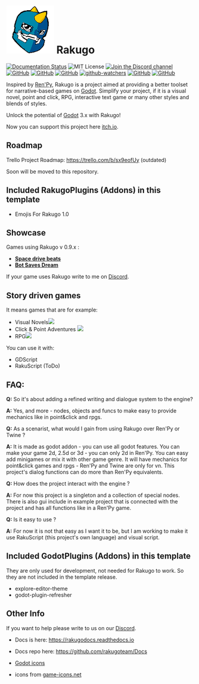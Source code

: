 # ![Logo](graphics/window_icon.png) Rakugo

[![Documentation Status](https://readthedocs.org/projects/rakugodocs/badge/?version=latest)](https://rakugodocs.readthedocs.io/en/latest/?badge=latest)
![MIT License](https://img.shields.io/static/v1.svg?label=📜%20License&message=MIT&color=informational)
[![Join the Discord channel](https://img.shields.io/static/v1.svg?label=Join%20our%20Discord%20channel&message=🎆&color=7289DA&logo=discord&logoColor=white&labelColor=2C2F33)](https://discord.gg/K9gvjdg)
[![GitHub](https://img.shields.io/github/contributors/rakugoteam/Rakugo.svg)](https://github.com/rakugoteam/Rakugo)
[![GitHub](https://img.shields.io/github/stars/rakugoteam/Rakugo.svg)](https://github.com/rakugoteam/Rakugo)
[![GitHub](https://img.shields.io/github/forks/rakugoteam/Rakugo.svg)](https://github.com/rakugoteam/Rakugo/network)
[![github-watchers](https://img.shields.io/github/watchers/rakugoteam/Rakugo?label=Watch&style=social&logo=github)](https://github.com/rakugoteam/Rakugo)
[![GitHub](https://img.shields.io/github/issues/rakugoteam/Rakugo.svg)](https://github.com/rakugoteam/Rakugo/issues)
[![GitHub](https://img.shields.io/github/issues-closed/rakugoteam/Rakugo.svg)](https://github.com/rakugoteam/Rakugo/issues)

Inspired by [Ren'Py](https://www.renpy.org), Rakugo is a project aimed at providing a better toolset for narrative-based games on [Godot](https://godotengine.org). Simplify your project, if it is a visual novel, point and click, RPG, interactive text game or many other styles and blends of styles.

Unlock the potential of [Godot](https://godotengine.org) 3.x with Rakugo!

Now you can support this project here [itch.io](https://rakugoteam.github.io/donations/).

## Roadmap
Trello Project Roadmap: <https://trello.com/b/sx9eofUy> (outdated)

Soon will be moved to this repository. 

<!-- You can download 2.0 for Godot 3.1 [here](https://github.com/rakugoteam/Rakugo/releases). -->

## Included RakugoPlugins (Addons) in this template

- Emojis For Rakugo 1.0 

## Showcase

Games using Rakugo v 0.9.x :

- [**Space drive beats**](https://plopsis.itch.io/space-drive-beats)
- [**Bot Saves Dream**](https://plopsis.itch.io/curator-bot)

If your game uses Rakugo write to me on [Discord](https://discord.gg/K9gvjdg).

<!-- Games using Rakugo v 2.0.x :

- [**The Question: Rakugo Editon**](https://github.com/rakugoteam/Rakugo/tree/the-question) -->

<!-- ## The Question: Rakugo Editon

This is game is a demo of VN Rakugo Template.
This template is port of Ren'Py game [_The Question_](https://games.renpy.org/game/question). -->

## Story driven games

It means games that are for example:

- Visual Novels![](https://img.shields.io/badge/VN-100%25-brightgreen.svg)
- Click & Point Adventures ![](https://img.shields.io/badge/Adv-25%25-yellowgreen.svg)
- RPG![](https://img.shields.io/badge/RPG-55%25-green.svg)

You can use it with:

- GDScript
- RakuScript (ToDo)

## FAQ:

**Q:** So it's about adding a refined writing and dialogue system to the engine? </p>
**A:** Yes, and more - nodes, objects and funcs to make easy to provide mechanics like in point&click and rpgs.

**Q:** As a scenarist, what would I gain from using Rakugo over Ren'Py or Twine ? </p>
**A:** It is made as godot addon - you can use all godot features.
You can make your game 2d, 2.5d or 3d - you can only 2d in Ren'Py.
You can easy add minigames or mix it with other game genre.
It will have mechanics for point&click games and rpgs - Ren'Py and Twine are only for vn.
This project's dialog functions can do more than Ren'Py equivalents.

**Q:** How does the project interact with the engine ? </p>
**A:** For now this project is a singleton and a collection of special nodes. There is also gui include in example project that is connected with the project and has all functions like in a Ren'Py game.

**Q:** Is it easy to use ?</p>
**A:** For now it is not that easy as I want it to be, but I am working to make it use RakuScript (this project's own language) and visual script.

## Included GodotPlugins (Addons) in this template

They are only used for development, not needed for Rakugo to work.
So they are not included in the template release.

- explore-editor-theme
- godot-plugin-refresher

## Other Info

If you want to help please write to us on our [Discord](https://discord.gg/K9gvjdg).

- Docs is here: https://rakugodocs.readthedocs.io
- Docs repo here: https://github.com/rakugoteam/Docs

- [Godot icons](https://github.com/godotengine/godot-design/tree/master/engine/icons/optimized)

- icons from [game-icons.net](https://game-icons.net)


